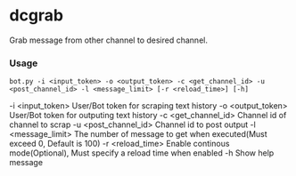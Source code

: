 # dcgrab

Grab message from other channel to desired channel.

### Usage

```
bot.py -i <input_token> -o <output_token> -c <get_channel_id> -u <post_channel_id> -l <message_limit> [-r <reload_time>] [-h]
```
-i <input_token>        User/Bot token for scraping text history
-o <output_token>       User/Bot token for outputing text history
-c <get_channel_id>     Channel id of channel to scrap
-u <post_channel_id>    Channel id to post output
-l <message_limit>      The number of message to get when executed(Must exceed 0, Default is 100)
-r <reload_time>        Enable continous mode(Optional), Must specify a reload time when enabled
-h                      Show help message
